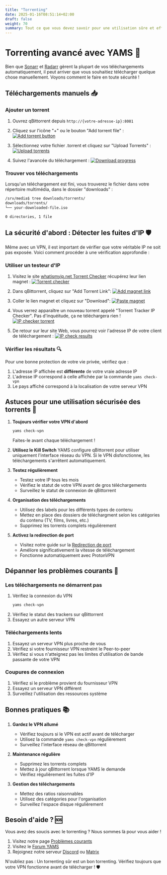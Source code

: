 ```yaml
---
title: "Torrenting"
date: 2025-01-16T08:51:14+02:00
draft: false
weight: 70
summary: Tout ce que vous devez savoir pour une utilisation sûre et efficace des torrents avec YAMS
---
```


# Torrenting avancé avec YAMS 🌊

Bien que [Sonarr](/config/sonarr) et [Radarr](/config/radarr) gèrent la plupart de vos téléchargements automatiquement, il peut arriver que vous souhaitiez télécharger quelque chose manuellement. Voyons comment le faire en toute sécurité !

## Téléchargements manuels 📥

### Ajouter un torrent

1. Ouvrez qBittorrent depuis `http://{votre-adresse-ip}:8081`
2. Cliquez sur l'icône "+" ou le bouton "Add torrent file" :
   [![Add torrent button](/pics/advanced-torrent-1.png)](/pics/advanced-torrent-1.png)

3. Sélectionnez votre fichier .torrent et cliquez sur "Upload Torrents" :
   [![Upload torrents](/pics/advanced-torrent-2.png)](/pics/advanced-torrent-2.png)

4. Suivez l'avancée du téléchargement :
   [![Download progress](/pics/advanced-torrent-3.png)](/pics/advanced-torrent-3.png)

### Trouver vos téléchargements

Lorsqu'un téléchargement est fini, vous trouverez le fichier dans votre répertoire multimédia, dans le dossier "downloads" :

```bash
/srv/media$ tree downloads/torrents/
downloads/torrents/
└── your-downloaded-file.iso

0 directories, 1 file
```

## La sécurité d'abord : Détecter les fuites d'IP 🛡️

Même avec un VPN, il est important de vérifier que votre véritable IP ne soit pas exposée. Voici comment procéder à une vérification approfondie :

### Utiliser un testeur d'IP

1. Visitez le site [whatismyip.net Torrent Checker](https://www.whatismyip.net/tools/torrent-ip-checker/index.php) récupérez leur lien magnet :
   [![Torrent checker](/pics/advanced-torrent-4.png)](/pics/advanced-torrent-4.png)

2. Dans qBittorrent, cliquez sur "Add Torrent Link":
   [![Add magnet link](/pics/advanced-torrent-5.png)](/pics/advanced-torrent-5.png)

3. Coller le lien magnet et cliquez sur "Download":
   [![Paste magnet](/pics/advanced-torrent-6.png)](/pics/advanced-torrent-6.png)

4. Vous verrez apparaître un nouveau torrent appelé "Torrent Tracker IP Checker". Pas d'inquéitude, ça ne téléchargera rien !
   [![IP checker torrent](/pics/advanced-torrent-7.png)](/pics/advanced-torrent-7.png)

5. De retour sur leur site Web, vous pourrez voir l'adresse IP de votre client de téléchargement :
   [![IP check results](/pics/advanced-torrent-8.png)](/pics/advanced-torrent-8.png)

### Vérifier les résultats 🔍

Pour une bonne protection de votre vie privée, vérifiez que :

1. L'adresse IP affichée est **différente** de votre vraie adresse IP
2. L'adresse IP correspond à celle affichée par la commande `yams check-vpn`
3. Le pays affiché correspond à la localisation de votre serveur VPN

## Astuces pour une utilisation sécurisée des torrents 🎯

1. **Toujours vérifier votre VPN d'abord**

    ```bash
    yams check-vpn
    ```

    Faites-le avant chaque téléchargement !

2. **Utilisez le Kill Switch**
   YAMS configure qBittorrent pour utiliser uniquement l'interface réseau du VPN. Si le VPN disfonctionne, les téléchargements s'arrêtent automatiquement.

3. **Testez régulièrement**

    - Testez votre IP tous les mois
    - Vérifiez le statut de votre VPN avant de gros téléchargements
    - Surveillez le statut de connexion de qBittorrent

4. **Organisation des téléchargements**

    - Utilisez des labels pour les différents types de contenu
    - Mettez en place des dossiers de téléchargment selon les catégories du contenu (TV, films, livres, etc.)
    - Supprimez les torrents complets régulièrement

5. **Activez la redirection de port**
    - Visitez notre guide sur la [Redirection de port](/advanced/port-forwarding/)
    - Améliore significativement la vitesse de téléchargement
    - Fonctionne automatiquement avec ProtonVPN

## Dépanner les problèmes courants 🔧

### Les téléchargements ne démarrent pas

1. Vérifiez la connexion du VPN
    ```bash
    yams check-vpn
    ```
2. Vérifiez le statut des trackers sur qBittorrent
3. Essayez un autre serveur VPN

### Téléchargements lents

1. Essayez un serveur VPN plus proche de vous
2. Vérifiez si votre fournisseur VPN restreint le Peer-to-peer
3. Vérifiez si vous n'atteignez pas les limites d'utilisation de bande passante de votre VPN

### Coupures de connexion

1. Vérifiez si le problème provient du fournisseur VPN
2. Essayez un serveur VPN différent
3. Surveillez l'utilisation des ressources système

## Bonnes pratiques 📚

1. **Gardez le VPN allumé**

    - Vérifiez toujours si le VPN est actif avant de télécharger
    - Utilisez la commande `yams check-vpn` régulièrement
    - Surveillez l'interface réseau de qBittorrent

2. **Maintenance régulière**

    - Supprimez les torrents complets
    - Mettez à jour qBittorrent lorsque YAMS le demande
    - Vérifiez régulièrement les fuites d'IP

3. **Gestion des téléchargements**
    - Mettez des ratios raisonnables
    - Utilisez des catégories pour l'organisation
    - Surveillez l'espace disque régulièrement

## Besoin d'aide ? 🆘

Vous avez des soucis avec le torrenting ? Nous sommes là pour vous aider !

1. Visitez notre page [Problèmes courants](/faqs/common-errors/)
2. Visitez le [Forum YAMS](https://forum.yams.media)
3. Rejoignez notre serveur [Discord](https://discord.gg/Gwae3tNMST) ou [Matrix](https://matrix.to/#/#yams-space:rogs.me)

N'oubliez pas : Un torrenting sûr est un bon torrenting. Vérifiez toujours que votre VPN fonctionne avant de télécharger ! 🛡️
